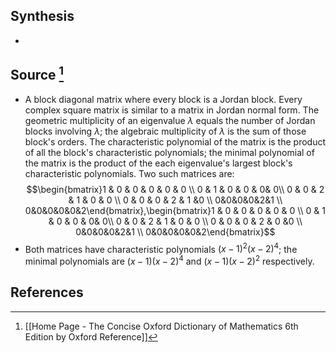 ## Synthesis
- 
## Source [^1]
- A block diagonal matrix where every block is a Jordan block. Every complex square matrix is similar to a matrix in Jordan normal form. The geometric multiplicity of an eigenvalue $\lambda$ equals the number of Jordan blocks involving $\lambda$; the algebraic multiplicity of $\lambda$ is the sum of those block's orders. The characteristic polynomial of the matrix is the product of all the block's characteristic polynomials; the minimal polynomial of the matrix is the product of the each eigenvalue's largest block's characteristic polynomials. Two such matrices are: $$\begin{bmatrix}1 & 0 & 0 & 0 & 0 & 0 \\ 0 & 1 & 0 & 0 & 0& 0\\ 0 & 0 & 2 & 1 & 0 & 0 \\ 0 & 0 & 0 & 2 & 1 &0 \\ 0&0&0&0&2&1 \\ 0&0&0&0&0&2\end{bmatrix},\begin{bmatrix}1 & 0 & 0 & 0 & 0 & 0 \\ 0 & 1 & 0 & 0 & 0& 0\\ 0 & 0 & 2 & 1 & 0 & 0 \\ 0 & 0 & 0 & 2 & 0 &0 \\ 0&0&0&0&2&1 \\ 0&0&0&0&0&2\end{bmatrix}$$
- Both matrices have characteristic polynomials $(x-1)^2(x-2)^4$; the minimal polynomials are $(x-1)(x-2)^4$ and $(x-1)(x-2)^2$ respectively.
## References

[^1]: [[Home Page - The Concise Oxford Dictionary of Mathematics 6th Edition by Oxford Reference]]